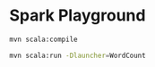 # Spark Playground

``` bash
mvn scala:compile
```

``` bash
mvn scala:run -Dlauncher=WordCount
```
